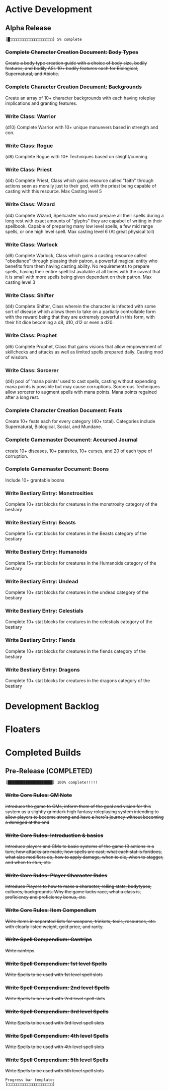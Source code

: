 # Active Development

## Alpha Release
```[█□□□□□□□□□□□□□□□□□□□] 5% complete```

### ~~Complete Character Creation Document: Body Types~~
~~Create a body type creation guide with a choice of body size, bodily features,
and bodily ASI. 10+ bodily features each for Biological, Supernatural, and 
Abiotic.~~

### Complete Character Creation Document: Backgrounds
Create an array of 10+ character backgrounds with each having roleplay 
implications and granting features.

### Write Class: Warrior 
(d10) Complete Warrior with 10+ unique manuevers based in strength and con.

### Write Class: Rogue
(d8) Complete Rogue with 10+ Techniques based on sleight/cunning

### Write Class: Priest
(d4) Complete Priest, Class which gains resource called "faith" through actions 
seen as morally just to their god, with the priest being capable of casting with
this resource. Max Casting level 5

### Write Class: Wizard
(d4) Complete Wizard, Spellcaster who must prepare all their spells during a 
long rest with exact amounts of "glyphs" they are capabel of writing in their
spellbook. Capable of preparing many low level spells, a few mid range spells,
or one high level spell. Max casting level 6 (At great physical toll)

### Write Class: Warlock
(d6) Complete Warlock, Class which gains a casting resource called "obediance"
through pleasing their patron, a powerful magical entity who benefits from them 
having casting ability. No requirements to prepare spells, having
their entire spell list avaliable at all times with the caveat that it is small
with more spells being given dependant on their patron. Max casting level 3

### Write Class: Shifter
(d4) Complete Shifter, Class wherein the character is infected with some sort of
disease which allows them to take on a partially controllable form with the
reward being that they are extremely powerful in this form, with their hit dice
becoming a d8, d10, d12 or even a d20.

### Write Class: Prophet
(d6) Complete Prophet, Class that gains visions that allow empowerment of 
skillchecks and attacks as well as limited spells prepared daily. Casting mod
of wisdom.

### Write Class: Sorcerer
(d4) pool of 'mana points' used to cast spells, casting without expending mana
points is possible but may cause corruptions. Sorcerous Techniques allow 
sorcerer to augment spells with mana points. Mana points regained after a long
rest.

### Complete Character Creation Document: Feats
Create 10+ feats each for every category (40+ total). Categories include 
Supernatural, Biological, Social, and Mundane.  

### Complete Gamemaster Document: Accursed Journal
create 10+ diseases, 10+ parasites, 10+ curses, and 20 of each type of 
corruption. 

### Complete Gamemaster Document: Boons
Include 10+ grantable boons

### Write Bestiary Entry: Monstrosities
Complete 10+ stat blocks for creatures in the monstrosity category of the 
bestiary

### Write Bestiary Entry: Beasts
Complete 15+ stat blocks for creatures in the Beasts category of the 
bestiary

### Write Bestiary Entry: Humanoids
Complete 15+ stat blocks for creatures in the Humanoids category of the 
bestiary

### Write Bestiary Entry: Undead
Complete 10+ stat blocks for creatures in the undead category of the 
bestiary

### Write Bestiary Entry: Celestials
Complete 10+ stat blocks for creatures in the celestials category of the 
bestiary

### Write Bestiary Entry: Fiends
Complete 10+ stat blocks for creatures in the fiends category of the 
bestiary

### Write Bestiary Entry: Dragons
Complete 10+ stat blocks for creatures in the dragons category of the 
bestiary


# Development Backlog


# Floaters


# Completed Builds

## Pre-Release (COMPLETED) 
```[████████████████████] 100% complete!!!!!``` 

### ~~Write Core Rules: GM Note~~
~~introduce the game to GMs, inform them of the goal and vision for this system as
a slightly grimdark high fantasy roleplaying system intending to allow players
to become strong and have a hero's journey without becoming a demigod at the end~~

### ~~Write Core Rules: Introduction & basics~~
~~Introduce players and GMs to basic systems of the game (3 actions in a turn, 
how attacks are made, how spells are cast, what each stat is for/does, what
size modifiers do, how to apply damage, when to die, when to stagger, and when
to stun, etc.~~

### ~~Write Core Rules: Player Character Rules~~
~~Introduce Players to how to make a character, rolling stats, bodytypes,
cultures, backgrounds. Why the game lacks race, what a class is, proficiency
and proficiency bonus, etc.~~

### ~~Write Core Rules: Item Compendium~~
~~Write items in separated lists for weapons, trinkets, tools, resources, etc. 
with clearly listed weight, gold price, and rarity.~~

### ~~Write Spell Compendium: Cantrips~~
~~Write cantrips~~

### ~~Write Spell Compendium: 1st level Spells~~
~~Write Spells to be used with 1st level spell slots~~

### ~~Write Spell Compendium: 2nd level Spells~~
~~Write Spells to be used with 2nd level spell slots~~

### ~~Write Spell Compendium: 3rd level Spells~~
~~Write Spells to be used with 3rd level spell slots~~

### ~~Write Spell Compendium: 4th level Spells~~
~~Write Spells to be used with 4th level spell slots~~

### ~~Write Spell Compendium: 5th level Spells~~
~~Write Spells to be used with 5th level spell slots~~


```
Progress bar template:
[□□□□□□□□□□□□□□□□□□□□]
```